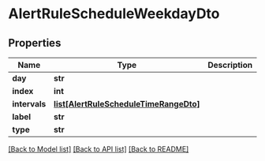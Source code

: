 # AlertRuleScheduleWeekdayDto

## Properties
Name | Type | Description | Notes
------------ | ------------- | ------------- | -------------
**day** | **str** |  | [optional] 
**index** | **int** |  | [optional] 
**intervals** | [**list[AlertRuleScheduleTimeRangeDto]**](AlertRuleScheduleTimeRangeDto.md) |  | [optional] 
**label** | **str** |  | [optional] 
**type** | **str** |  | [optional] 

[[Back to Model list]](../README.md#documentation-for-models) [[Back to API list]](../README.md#documentation-for-api-endpoints) [[Back to README]](../README.md)


